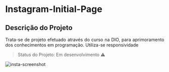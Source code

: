 # Instagram-Initial-Page

## Descrição do Projeto
<p align="justify"> Trata-se de projeto efetuado através do curso na DIO, para aprimoramento dos conhecimentos em programação. Utiliza-se responsividade </p>

> Status do Projeto: Em desenvolvimento :warning:

![insta-screenshot](https://user-images.githubusercontent.com/58890658/105836727-5d581780-5fac-11eb-98c7-2d52e4187c8b.png)
